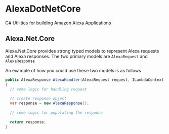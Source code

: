 # AlexaDotNetCore
C# Utilities for building Amazon Alexa Applications

## Alexa.Net.Core

Alexa.Net.Core provides strong typed models to represent Alexa requests and Alexa responses. The two primary models are `AlexaRequest` and `AlexaResponse`

An example of how you could use these two models is as follows
```C#
public AlexaResponse AlexaHandler(AlexaRequest request, ILambdaContext context)
{
  // some logic for handling request
  
  // create response object
  var response = new AlexaResponse();
  
  // some logic for populating the response
  
  return response;
}
```

